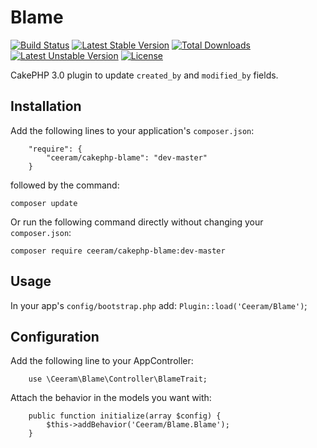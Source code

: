 # Blame

[![Build Status](https://api.travis-ci.org/ceeram/blame.png)](https://travis-ci.org/ceeram/blame)
[![Latest Stable Version](https://poser.pugx.org/ceeram/cakephp-blame/v/stable.svg)](https://packagist.org/packages/ceeram/cakephp-blame)
[![Total Downloads](https://poser.pugx.org/ceeram/cakephp-blame/downloads.svg)](https://packagist.org/packages/ceeram/cakephp-blame)
[![Latest Unstable Version](https://poser.pugx.org/ceeram/cakephp-blame/v/unstable.svg)](https://packagist.org/packages/ceeram/cakephp-blame)
[![License](https://poser.pugx.org/ceeram/cakephp-blame/license.svg)](https://packagist.org/packages/ceeram/cakephp-blame)

CakePHP 3.0 plugin to update `created_by` and `modified_by` fields.

## Installation

Add the following lines to your application's `composer.json`:

```
    "require": {
        "ceeram/cakephp-blame": "dev-master"
    }
```

followed by the command:

`composer update`

Or run the following command directly without changing your `composer.json`:

`composer require ceeram/cakephp-blame:dev-master`

## Usage

In your app's `config/bootstrap.php` add: `Plugin::load('Ceeram/Blame')`;

## Configuration

Add the following line to your AppController:

```
    use \Ceeram\Blame\Controller\BlameTrait;
```

Attach the behavior in the models you want with:

```
    public function initialize(array $config) {
        $this->addBehavior('Ceeram/Blame.Blame');
    }
```